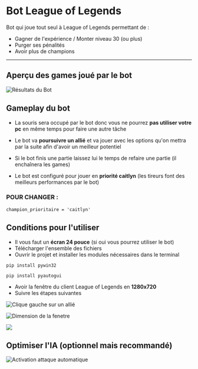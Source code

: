 # Bot League of Legends
 
Bot qui joue tout seul à League of Legends permettant de : 
* Gagner de l'expérience / Monter niveau 30 (ou plus)
* Purger ses pénalités
* Avoir plus de champions


***

## Aperçu des games joué par le bot
![Résultats du Bot](https://github.com/Steelataure/Bot-leveling-League-of-Legends/blob/league/Readme/IA%20taff.PNG 'Résultats du Bot')

## Gameplay du bot

* La souris sera occupé par le bot donc vous ne pourrez **pas utiliser votre pc** en même temps pour faire une autre tâche 
* Le bot va **poursuivre un allié** et va jouer avec les options qu'on mettra par la suite afin d'avoir un meilleur potentiel   
* Si le bot finis une partie laissez lui le temps de refaire une partie (il enchaînera les games)

* Le bot est configuré pour jouer en **priorité caitlyn** (les tireurs font des meilleurs performances par le bot)  
### POUR CHANGER : 

```
champion_prioritaire = 'caitlyn'
```


## Conditions pour l'utiliser

* Il vous faut un **écran 24 pouce** (si oui vous pourrez utiliser le bot)
* Télécharger l'ensemble des fichiers
* Ouvrir le projet et installer les modules nécessaires dans le terminal 
```
pip install pywin32 
```
```
pip install pyautogui
```
* Avoir la fenêtre du client League of Legends en **1280x720**
* Suivre les étapes suivantes

![Clique gauche sur un allié](https://github.com/Steelataure/Bot-leveling-League-of-Legends/blob/league/Readme/clique%20gauche.PNG 'Clique gauche sur un allié')

![Dimension de la fenetre](https://github.com/Steelataure/Bot-leveling-League-of-Legends/blob/league/Readme/fenetre.PNG 'Dimension de la fenetre')


![](https://github.com/Steelataure/Bot-leveling-League-of-Legends/blob/league/Readme/clique%20cam.PNG)


## Optimiser l'IA (optionnel mais recommandé)
![Activation attaque automatique](https://github.com/Steelataure/Bot-leveling-League-of-Legends/blob/league/Readme/attaque%20auto.PNG?raw=true "Attaque automatique")
